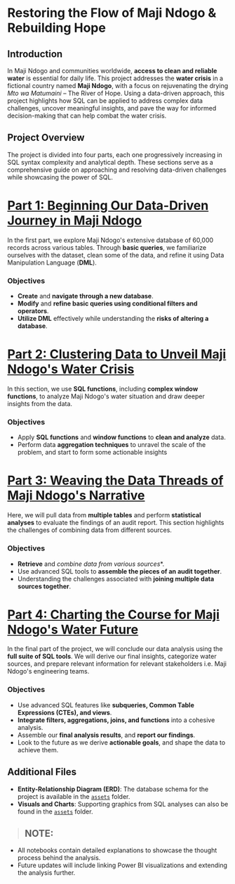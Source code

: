 # Restoring the Flow of Maji Ndogo & Rebuilding Hope

## Introduction

In Maji Ndogo and communities worldwide, **access to clean and reliable water** is essential for daily life. This project addresses the **water crisis** in a fictional country named **Maji Ndogo**, with a focus on rejuvenating the drying *Mto wa Matumaini* – The River of Hope. Using a data-driven approach, this project highlights how SQL can be applied to address complex data challenges, uncover meaningful insights, and pave the way for informed decision-making that can help combat the water crisis.

## Project Overview

The project is divided into four parts, each one progressively increasing in SQL syntax complexity and analytical depth. These sections serve as a comprehensive guide on approaching and resolving data-driven challenges while showcasing the power of SQL.

# [Part 1: Beginning Our Data-Driven Journey in Maji Ndogo](./part1.ipynb)

In the first part, we explore Maji Ndogo's extensive database of 60,000 records across various tables. Through **basic queries**, we familiarize ourselves with the dataset, clean some of the data, and refine it using Data Manipulation Language (**DML**).

### Objectives

- **Create** and **navigate through a new database**.
- **Modify** and **refine basic queries using conditional filters and operators**.
- **Utilize DML** effectively while understanding the **risks of altering a database**.


# [Part 2: Clustering Data to Unveil Maji Ndogo's Water Crisis](./part2.ipynb)

In this section, we use **SQL functions**, including **complex window functions**, to analyze Maji Ndogo's water situation and draw deeper insights from the data.

### Objectives

- Apply **SQL functions** and **window functions** to **clean and analyze** data.
- Perform data **aggregation techniques** to unravel the scale of the problem, and start to form some actionable insights

# [Part 3: Weaving the Data Threads of Maji Ndogo's Narrative](./part3.ipynb)

Here, we will pull data from **multiple tables** and perform **statistical analyses** to evaluate the findings of an audit report. This section highlights the challenges of combining data from different sources.

### Objectives

- **Retrieve** and *combine data from various sources**.
- Use advanced SQL tools to **assemble the pieces of an audit together**.
- Understanding the challenges associated with **joining multiple data sources together**.

# [Part 4: Charting the Course for Maji Ndogo's Water Future](./part4.ipynb)

In the final part of the project, we will conclude our data analysis using the **full suite of SQL tools**. We will derive our final insights, categorize water sources, and prepare relevant information for relevant stakeholders i.e. Maji Ndogo's engineering teams.

### Objectives

- Use advanced SQL features like **subqueries, Common Table Expressions (CTEs), and views**.
- **Integrate filters, aggregations, joins, and functions** into a cohesive analysis.
- Assemble our **final analysis results**, and **report our findings**.
- Look to the future as we derive **actionable goals**, and shape the data to
achieve them.

## Additional Files

- **Entity-Relationship Diagram (ERD)**: The database schema for the project is available in the [`assets`](./assets/) folder.
- **Visuals and Charts**: Supporting graphics from SQL analyses can also be found in the [`assets`](./assets/) folder.

> ## **NOTE**:
- All notebooks contain detailed explanations to showcase the thought process behind the analysis.
- Future updates will include linking Power BI visualizations and extending the analysis further.